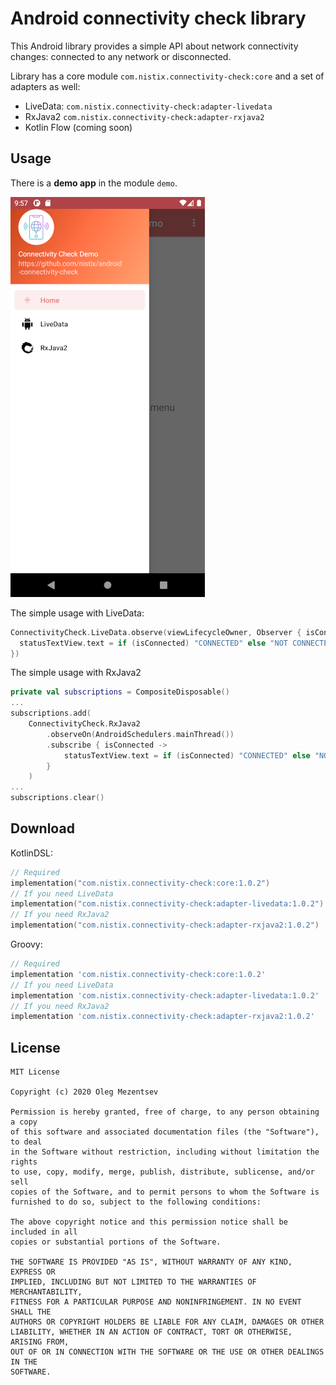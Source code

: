 # Android connectivity check library 

This Android library provides a simple API about network connectivity changes: connected to any network or disconnected.

Library has a core module `com.nistix.connectivity-check:core`
and a set of adapters as well:
* LiveData: `com.nistix.connectivity-check:adapter-livedata`
* RxJava2 `com.nistix.connectivity-check:adapter-rxjava2`
* Kotlin Flow  (coming soon)

## Usage

There is a **demo app** in the module `demo`.

![](screen-demo-app.png)

The simple usage with LiveData:

```kotlin
ConnectivityCheck.LiveData.observe(viewLifecycleOwner, Observer { isConnected ->
  statusTextView.text = if (isConnected) "CONNECTED" else "NOT CONNECTED"
})
```

The simple usage with RxJava2

```kotlin
private val subscriptions = CompositeDisposable()
...
subscriptions.add(
    ConnectivityCheck.RxJava2
        .observeOn(AndroidSchedulers.mainThread())
        .subscribe { isConnected ->
            statusTextView.text = if (isConnected) "CONNECTED" else "NOT CONNECTED"
        }
    )
...
subscriptions.clear()
```

## Download

KotlinDSL:

```kotlin
// Required
implementation("com.nistix.connectivity-check:core:1.0.2")
// If you need LiveData
implementation("com.nistix.connectivity-check:adapter-livedata:1.0.2")
// If you need RxJava2
implementation("com.nistix.connectivity-check:adapter-rxjava2:1.0.2")
```

Groovy:

```groovy
// Required
implementation 'com.nistix.connectivity-check:core:1.0.2'
// If you need LiveData
implementation 'com.nistix.connectivity-check:adapter-livedata:1.0.2'
// If you need RxJava2
implementation 'com.nistix.connectivity-check:adapter-rxjava2:1.0.2'
```

## License

```
MIT License

Copyright (c) 2020 Oleg Mezentsev

Permission is hereby granted, free of charge, to any person obtaining a copy
of this software and associated documentation files (the "Software"), to deal
in the Software without restriction, including without limitation the rights
to use, copy, modify, merge, publish, distribute, sublicense, and/or sell
copies of the Software, and to permit persons to whom the Software is
furnished to do so, subject to the following conditions:

The above copyright notice and this permission notice shall be included in all
copies or substantial portions of the Software.

THE SOFTWARE IS PROVIDED "AS IS", WITHOUT WARRANTY OF ANY KIND, EXPRESS OR
IMPLIED, INCLUDING BUT NOT LIMITED TO THE WARRANTIES OF MERCHANTABILITY,
FITNESS FOR A PARTICULAR PURPOSE AND NONINFRINGEMENT. IN NO EVENT SHALL THE
AUTHORS OR COPYRIGHT HOLDERS BE LIABLE FOR ANY CLAIM, DAMAGES OR OTHER
LIABILITY, WHETHER IN AN ACTION OF CONTRACT, TORT OR OTHERWISE, ARISING FROM,
OUT OF OR IN CONNECTION WITH THE SOFTWARE OR THE USE OR OTHER DEALINGS IN THE
SOFTWARE.
```
